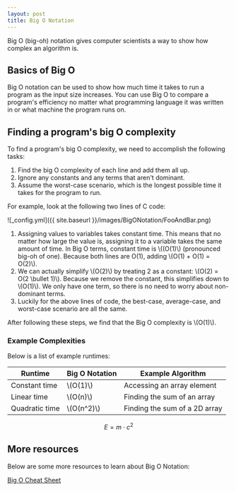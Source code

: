 ```yaml
---
layout: post
title: Big O Notation
---
```


Big O (big-oh) notation gives computer scientists a way to show how complex an algorithm is.

## Basics of Big O
Big O notation can be used to show how much time it takes to run a program as the input size increases.
You can use Big O to compare a program's efficiency no matter what programming language it was written in or what machine the program runs on.

## Finding a program's big O complexity
To find a program's big O complexity, we need to accomplish the following tasks:
1. Find the big O complexity of each line and add them all up.
2. Ignore any constants and any terms that aren't dominant.
3. Assume the worst-case scenario, which is the longest possible time it takes for the program to run.

For example, look at the following two lines of C code:

![_config.yml]({{ site.baseurl }}/images/BigONotation/FooAndBar.png)

1. Assigning values to variables takes constant time. This means that no matter how large the value is, assigning it to a variable takes the same amount of time.
In Big O terms, constant time is \\((O(1)\\) (pronounced big-oh of one). Because both lines are O(1), adding \\(O(1) + O(1) = O(2)\\). 
2. We can actually simplify \\(O(2)\\) by treating 2 as a constant: \\(O(2) = O(2 \bullet 1)\\). Because we remove the constant, this simplifies down to \\(O(1)\\).
We only have one term, so there is no need to worry about non-dominant terms.
3. Luckily for the above lines of code, the best-case, average-case, and worst-case scenario are all the same.

After following these steps, we find that the Big O complexity is \\(O(1)\\).

### Example Complexities
Below is a list of example runtimes:


| Runtime        | Big O Notation  | Example Algorithm             |
|----------------|-----------------|-------------------------------|
| Constant time  | \\(O(1)\\)      | Accessing an array element    |
| Linear time    | \\(O(n)\\)      | Finding the sum of an array   |
| Quadratic time | \\(O(n^2)\\)    | Finding the sum of a 2D array |


$$ E = m\cdot c^2 \label{eq:mc2}$$

## More resources
Below are some more resources to learn about Big O Notation:

[Big O Cheat Sheet](https://www.bigocheatsheet.com/)

